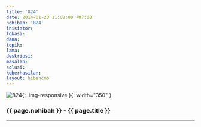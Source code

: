 ```yaml
---
title: '824'
date: 2014-01-23 11:08:00 +07:00
nohibah: '824'
inisiator: 
lokasi: 
dana: 
topik: 
lama: 
deskripsi: 
masalah: 
solusi: 
keberhasilan: 
layout: hibahcmb
---
```


![824](/static/img/hibahcmb/824.png){: .img-responsive }{: width="350" }

### {{ page.nohibah }} - {{ page.title }}

---
